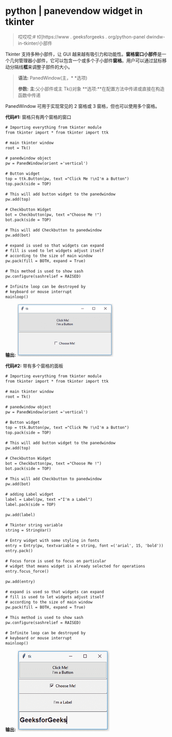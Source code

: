 # python | panevendow widget in tkinter

> 哎哎哎:# t0]https://www . geeksforgeeks . org/python-panel dwindw-in-tkinter/小部件

Tkinter 支持多种小部件，让 GUI 越来越有吸引力和功能性。**窗格窗口小部件**是一个几何管理器小部件，它可以包含一个或多个子小部件**窗格**。用户可以通过鼠标移动分隔线**框**来调整子部件的大小。

> **语法:** PanedWindow(主，* *选项)
> 
> **参数:**
> **主**:父小部件或主 Tk()对象
> **选项:**在配置方法中传递或直接在构造函数中传递

PanedWindow 可用于实现常见的 2 窗格或 3 窗格，但也可以使用多个窗格。

**代码#1:** 窗格只有两个窗格的窗口

```
# Importing everything from tkinter module
from tkinter import * from tkinter import ttk

# main tkinter window
root = Tk()

# panedwindow object
pw = PanedWindow(orient ='vertical')

# Button widget
top = ttk.Button(pw, text ="Click Me !\nI'm a Button")
top.pack(side = TOP)

# This will add button widget to the panedwindow
pw.add(top)

# Checkbutton Widget
bot = Checkbutton(pw, text ="Choose Me !")
bot.pack(side = TOP)

# This will add Checkbutton to panedwindow
pw.add(bot)

# expand is used so that widgets can expand
# fill is used to let widgets adjust itself
# according to the size of main window
pw.pack(fill = BOTH, expand = True)

# This method is used to show sash
pw.configure(sashrelief = RAISED)

# Infinite loop can be destroyed by
# keyboard or mouse interrupt
mainloop()
```

**输出:**
![](img/e136f36c58680318cba5c906bb5e3367.png)

**代码#2:** 带有多个窗格的面板

```
# Importing everything from tkinter module
from tkinter import * from tkinter import ttk

# main tkinter window
root = Tk()

# panedwindow object
pw = PanedWindow(orient ='vertical')

# Button widget
top = ttk.Button(pw, text ="Click Me !\nI'm a Button")
top.pack(side = TOP)

# This will add button widget to the panedwindow
pw.add(top)

# Checkbutton Widget
bot = Checkbutton(pw, text ="Choose Me !")
bot.pack(side = TOP)

# This will add Checkbutton to panedwindow
pw.add(bot)

# adding Label widget
label = Label(pw, text ="I'm a Label")
label.pack(side = TOP)

pw.add(label)

# Tkinter string variable
string = StringVar()

# Entry widget with some styling in fonts
entry = Entry(pw, textvariable = string, font =('arial', 15, 'bold'))
entry.pack()

# Focus force is used to focus on particular
# widget that means widget is already selected for operations
entry.focus_force()

pw.add(entry)

# expand is used so that widgets can expand
# fill is used to let widgets adjust itself
# according to the size of main window
pw.pack(fill = BOTH, expand = True)

# This method is used to show sash
pw.configure(sashrelief = RAISED)

# Infinite loop can be destroyed by
# keyboard or mouse interrupt
mainloop()
```

**输出:**
![](img/72095074294d64f66f7c8ce300fc4e8d.png)